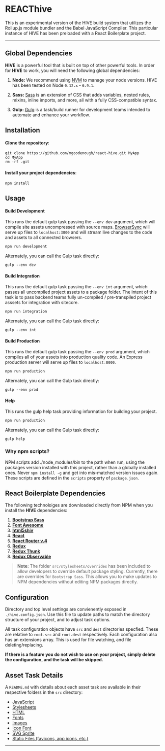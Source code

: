 # REACThive

This is an experimental version of the HIVE build system that utilizes the Rollup.js module bundler and the Babel JavaScript Compiler.  This particular instance of HIVE has been preloaded with a React Boilerplate project.

---

## Global Dependencies 
**HIVE** is a powerful tool that is built on top of other powerful tools.  In order for **HIVE** to work, you will need the following global dependencies:

1. **Node:** We recommend using [NVM](https://github.com/creationix/nvm) to manage your node versions. HIVE has been tested on Node `0.12.x` - `6.9.1`.  

2. **Sass:** [Sass](http://sass-lang.com/) is an extension of CSS that adds variables, nested rules, mixins, inline imports, and more, all with a fully CSS-compatible syntax.

3. **Gulp:** [Gulp](http://gulpjs.com/) is a task/build runner for development teams intended to automate and enhance your workflow.

## Installation
#### Clone the repository:

```
git clone https://github.com/mgoodenough/react-hive.git MyApp
cd MyApp
rm -rf .git
```

#### Install your project dependencies:
```
npm install
```

## Usage
#### Build Development
This runs the default gulp task passing the <code>--env dev</code> argument, which will compile site assets uncompressed with source maps. [BrowserSync](http://www.browsersync.io/) will serve up files to `localhost:3000` and will stream live changes to the code and assets to all connected browsers. 

```bash
npm run development
```
Alternately, you can call the Gulp task directly:

```
gulp --env dev
```

#### Build Integration
This runs the default gulp task passing the <code>--env int</code> argument, which passes all uncompiled project assets to a package folder. The intent of this task is to pass backend teams fully un-compiled / pre-transpiled project asssets for integration with sitecore.

```bash
npm run integration
```
Alternately, you can call the Gulp task directly:

```
gulp --env int
```

#### Build Production
This runs the default gulp task passing the <code>--env prod</code> argument, which compiles all of your assets into production quality code. An Express production server will serve up files to `localhost:8000`.

```bash
npm run production
```
Alternately, you can call the Gulp task directly:

```
gulp --env prod
```

#### Help
This runs the gulp help task providing information for building your project.

```bash
npm run production
```
Alternately, you can call the Gulp task directly:

```
gulp help
```

### Why npm scripts? 
NPM scripts add ./node_modules/bin to the path when run, using the packages version installed with this project, rather than a globally installed ones. Never `npm install -g` and get into mis-matched version issues again. These scripts are defined in the `scripts` property of `package.json`.

## React Boilerplate Dependencies
The following technoloiges are downloaded directly from NPM when you install the **HIVE** dependencies:

1. **[Bootstrap Sass](https://github.com/twbs/bootstrap-sass)**
2. **[Font Awesome](https://github.com/FortAwesome/Font-Awesome)**
3. **[html5shiv](https://github.com/aFarkas/html5shiv)**
4. **[React](https://facebook.github.io/react/)**
5. **[React Router v.4](https://reacttraining.com/react-router/)**
6. **[Redux](http://redux.js.org/)**
7. **[Redux Thunk](https://github.com/gaearon/redux-thunk)**
8. **[Redux Observable](https://github.com/redux-observable/redux-observable)**

> **Note:** The folder `src/stylesheets/overrides` has been included to allow developers to override default package styling.  Currently, there are overrides for `Bootstrap Sass`.  This allows you to make updates to NPM dependencies without editing NPM packages directly. 

## Configuration
Directory and top level settings are convienently exposed in `./hive.config.json`. Use this file to update paths to match the directory structure of your project, and to adjust task options.

All task configuration objects have `src` and `dest` directories specfied. These are relative to `root.src` and `root.dest` respectively. Each configuration also has an extensions array. This is used for file watching, and file deleting/replacing.

**If there is a feature you do not wish to use on your project, simply delete the configuration, and the task will be skipped.**

## Asset Task Details
A `README.md` with details about each asset task are available in their respective folders in the `src` directory:

- [JavaScript](src/javascripts)
- [Stylesheets](src/stylesheets)
- [HTML](src/html)
- [Fonts](src/fonts)
- [Images](src/images)
- [Icon Font](src/icons#iconfont-task)
- [SVG Sprite](src/icons#svg-sprite-task)
- [Static Files (favicons, app icons, etc.)](src/static)

***

